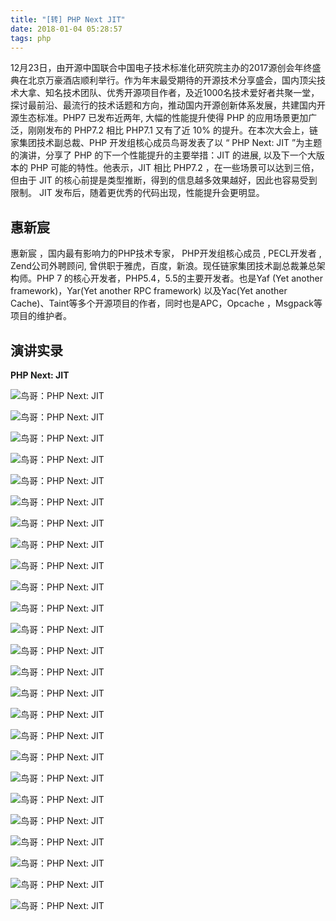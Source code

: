 ```yaml
---
title: "[转] PHP Next JIT"
date: 2018-01-04 05:28:57
tags: php
---
```


12月23日，由开源中国联合中国电子技术标准化研究院主办的2017源创会年终盛典在北京万豪酒店顺利举行。作为年末最受期待的开源技术分享盛会，国内顶尖技术大拿、知名技术团队、优秀开源项目作者，及近1000名技术爱好者共聚一堂，探讨最前沿、最流行的技术话题和方向，推动国内开源创新体系发展，共建国内开源生态标准。PHP7 已发布近两年, 大幅的性能提升使得 PHP 的应用场景更加广泛，刚刚发布的 PHP7.2 相比 PHP7.1 又有了近 10% 的提升。在本次大会上，链家集团技术副总裁、PHP 开发组核心成员鸟哥发表了以 “ PHP Next: JIT ”为主题的演讲，分享了 PHP 的下一个性能提升的主要举措：JIT 的进展, 以及下一个大版本的 PHP 可能的特性。他表示，JIT 相比 PHP7.2 ，在一些场景可以达到三倍，但由于 JIT 的核心前提是类型推断，得到的信息越多效果越好，因此也容易受到限制。 JIT 发布后，随着更优秀的代码出现，性能提升会更明显。



## 惠新宸

惠新宸 ，国内最有影响力的PHP技术专家， PHP开发组核心成员 , PECL开发者 , Zend公司外聘顾问, 曾供职于雅虎，百度，新浪。现任链家集团技术副总裁兼总架构师。PHP 7 的核心开发者，PHP5.4，5.5的主要开发者。也是Yaf (Yet another framework)，Yar(Yet another RPC framework) 以及Yac(Yet another Cache)、Taint等多个开源项目的作者，同时也是APC，Opcache ，Msgpack等项目的维护者。



## 演讲实录 

**PHP Next: JIT**

![鸟哥：PHP Next: JIT](http://blog.p2hp.com/wp-content/uploads/2017/12/beepress-beepress-weixin-zhihu-jianshu-plugin-2-4-2-4899-1514626739-1.jpeg)

![鸟哥：PHP Next: JIT](http://blog.p2hp.com/wp-content/uploads/2017/12/beepress-beepress-weixin-zhihu-jianshu-plugin-2-4-2-4899-1514626740.jpeg)

<!--more-->

![鸟哥：PHP Next: JIT](http://blog.p2hp.com/wp-content/uploads/2017/12/beepress-beepress-weixin-zhihu-jianshu-plugin-2-4-2-4899-1514626740-1.jpeg)

![鸟哥：PHP Next: JIT](http://blog.p2hp.com/wp-content/uploads/2017/12/beepress-beepress-weixin-zhihu-jianshu-plugin-2-4-2-4899-1514626741.jpeg)

![鸟哥：PHP Next: JIT](http://blog.p2hp.com/wp-content/uploads/2017/12/beepress-beepress-weixin-zhihu-jianshu-plugin-2-4-2-4899-1514626742.jpeg)

![鸟哥：PHP Next: JIT](http://blog.p2hp.com/wp-content/uploads/2017/12/beepress-beepress-weixin-zhihu-jianshu-plugin-2-4-2-4899-1514626742-1.jpeg)

![鸟哥：PHP Next: JIT](http://blog.p2hp.com/wp-content/uploads/2017/12/beepress-beepress-weixin-zhihu-jianshu-plugin-2-4-2-4899-1514626743.jpeg)

![鸟哥：PHP Next: JIT](http://blog.p2hp.com/wp-content/uploads/2017/12/beepress-beepress-weixin-zhihu-jianshu-plugin-2-4-2-4899-1514626743-1.jpeg)

![鸟哥：PHP Next: JIT](http://blog.p2hp.com/wp-content/uploads/2017/12/beepress-beepress-weixin-zhihu-jianshu-plugin-2-4-2-4899-1514626744.jpeg)

![鸟哥：PHP Next: JIT](http://blog.p2hp.com/wp-content/uploads/2017/12/beepress-beepress-weixin-zhihu-jianshu-plugin-2-4-2-4899-1514626744-1.jpeg)

![鸟哥：PHP Next: JIT](http://blog.p2hp.com/wp-content/uploads/2017/12/beepress-beepress-weixin-zhihu-jianshu-plugin-2-4-2-4899-1514626745.jpeg)

![鸟哥：PHP Next: JIT](http://blog.p2hp.com/wp-content/uploads/2017/12/beepress-beepress-weixin-zhihu-jianshu-plugin-2-4-2-4899-1514626745-1.jpeg)

![鸟哥：PHP Next: JIT](http://blog.p2hp.com/wp-content/uploads/2017/12/beepress-beepress-weixin-zhihu-jianshu-plugin-2-4-2-4899-1514626746.jpeg)

![鸟哥：PHP Next: JIT](http://blog.p2hp.com/wp-content/uploads/2017/12/beepress-beepress-weixin-zhihu-jianshu-plugin-2-4-2-4899-1514626746-1.jpeg)

![鸟哥：PHP Next: JIT](http://blog.p2hp.com/wp-content/uploads/2017/12/beepress-beepress-weixin-zhihu-jianshu-plugin-2-4-2-4899-1514626747.jpeg)

![鸟哥：PHP Next: JIT](http://blog.p2hp.com/wp-content/uploads/2017/12/beepress-beepress-weixin-zhihu-jianshu-plugin-2-4-2-4899-1514626747-1.jpeg)

![鸟哥：PHP Next: JIT](http://blog.p2hp.com/wp-content/uploads/2017/12/beepress-beepress-weixin-zhihu-jianshu-plugin-2-4-2-4899-1514626747-2.jpeg)

![鸟哥：PHP Next: JIT](http://blog.p2hp.com/wp-content/uploads/2017/12/beepress-beepress-weixin-zhihu-jianshu-plugin-2-4-2-4899-1514626748.jpeg)

![鸟哥：PHP Next: JIT](http://blog.p2hp.com/wp-content/uploads/2017/12/beepress-beepress-weixin-zhihu-jianshu-plugin-2-4-2-4899-1514626748-1.jpeg)

![鸟哥：PHP Next: JIT](http://blog.p2hp.com/wp-content/uploads/2017/12/beepress-beepress-weixin-zhihu-jianshu-plugin-2-4-2-4899-1514626749.jpeg)

![鸟哥：PHP Next: JIT](http://blog.p2hp.com/wp-content/uploads/2017/12/beepress-beepress-weixin-zhihu-jianshu-plugin-2-4-2-4899-1514626749-1.jpeg)

![鸟哥：PHP Next: JIT](http://blog.p2hp.com/wp-content/uploads/2017/12/beepress-beepress-weixin-zhihu-jianshu-plugin-2-4-2-4899-1514626750.jpeg)

![鸟哥：PHP Next: JIT](http://blog.p2hp.com/wp-content/uploads/2017/12/beepress-beepress-weixin-zhihu-jianshu-plugin-2-4-2-4899-1514626750-1.jpeg)

![鸟哥：PHP Next: JIT](http://blog.p2hp.com/wp-content/uploads/2017/12/beepress-beepress-weixin-zhihu-jianshu-plugin-2-4-2-4899-1514626750-2.jpeg)

![鸟哥：PHP Next: JIT](http://blog.p2hp.com/wp-content/uploads/2017/12/beepress-beepress-weixin-zhihu-jianshu-plugin-2-4-2-4899-1514626751.jpeg)